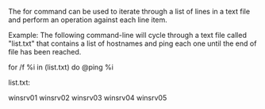 The for command can be used to iterate through a list of lines in a text file and perform an operation against each line item.

Example: The following command-line will cycle through a text file called "list.txt" that contains a list of hostnames and ping each one until the end of file has been reached.

 for /f %i in (list.txt) do @ping %i

list.txt:

 winsrv01
 winsrv02
 winsrv03
 winsrv04
 winsrv05